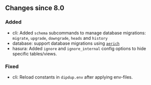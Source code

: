 <!-- markdownlint-disable first-line-h1 -->
## Changes since 8.0

### Added

- cli: Added `schema` subcommands to manage database migrations: `migrate`, `upgrade`, `downgrade`, `heads` and `history`
- database: support database migrations using [`aerich`](https://github.com/tortoise/aerich)
- hasura: Added `ignore` and `ignore_internal` config options to hide specific tables/views.

### Fixed

- cli: Reload constants in `dipdup.env` after applying env-files.
